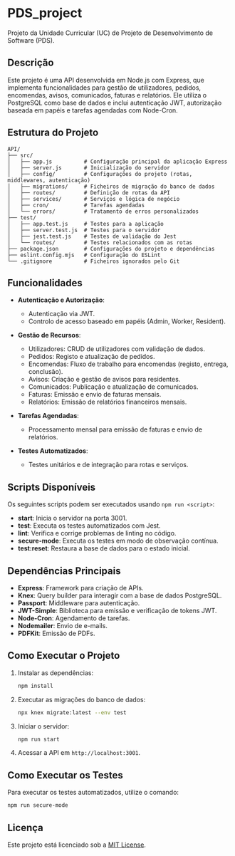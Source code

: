 # PDS_project

Projeto da Unidade Curricular (UC) de Projeto de Desenvolvimento de Software (PDS).

## Descrição

Este projeto é uma API desenvolvida em Node.js com Express, que implementa funcionalidades para gestão de utilizadores, pedidos, encomendas, avisos, comunicados, faturas e relatórios. Ele utiliza o PostgreSQL como base de dados e inclui autenticação JWT, autorização baseada em papéis e tarefas agendadas com Node-Cron.

## Estrutura do Projeto

```
API/
├── src/
│   ├── app.js          # Configuração principal da aplicação Express
│   ├── server.js       # Inicialização do servidor
│   ├── config/         # Configurações do projeto (rotas, middlewares, autenticação)
│   ├── migrations/     # Ficheiros de migração do banco de dados
│   ├── routes/         # Definição de rotas da API
│   ├── services/       # Serviços e lógica de negócio
│   ├── cron/           # Tarefas agendadas
│   └── errors/         # Tratamento de erros personalizados
├── test/
│   ├── app.test.js     # Testes para a aplicação
│   ├── server.test.js  # Testes para o servidor
│   ├── jest.test.js    # Testes de validação do Jest
│   └── routes/         # Testes relacionados com as rotas
├── package.json        # Configurações do projeto e dependências
├── eslint.config.mjs   # Configuração do ESLint
└── .gitignore          # Ficheiros ignorados pelo Git
```

## Funcionalidades

- **Autenticação e Autorização**:
  - Autenticação via JWT.
  - Controlo de acesso baseado em papéis (Admin, Worker, Resident).

- **Gestão de Recursos**:
  - Utilizadores: CRUD de utilizadores com validação de dados.
  - Pedidos: Registo e atualização de pedidos.
  - Encomendas: Fluxo de trabalho para encomendas (registo, entrega, conclusão).
  - Avisos: Criação e gestão de avisos para residentes.
  - Comunicados: Publicação e atualização de comunicados.
  - Faturas: Emissão e envio de faturas mensais.
  - Relatórios: Emissão de relatórios financeiros mensais.

- **Tarefas Agendadas**:
  - Processamento mensal para emissão de faturas e envio de relatórios.

- **Testes Automatizados**:
  - Testes unitários e de integração para rotas e serviços.

## Scripts Disponíveis

Os seguintes scripts podem ser executados usando `npm run <script>`:

- **start**: Inicia o servidor na porta 3001.
- **test**: Executa os testes automatizados com Jest.
- **lint**: Verifica e corrige problemas de linting no código.
- **secure-mode**: Executa os testes em modo de observação contínua.
- **test:reset**: Restaura a base de dados para o estado inicial.

## Dependências Principais

- **Express**: Framework para criação de APIs.
- **Knex**: Query builder para interagir com a base de dados PostgreSQL.
- **Passport**: Middleware para autenticação.
- **JWT-Simple**: Biblioteca para emissão e verificação de tokens JWT.
- **Node-Cron**: Agendamento de tarefas.
- **Nodemailer**: Envio de e-mails.
- **PDFKit**: Emissão de PDFs.

## Como Executar o Projeto

1. Instalar as dependências:
   ```sh
   npm install
   ```

2. Executar as migrações do banco de dados:
   ```sh
   npx knex migrate:latest --env test
   ```

3. Iniciar o servidor:
   ```sh
   npm run start
   ```

4. Acessar a API em `http://localhost:3001`.

## Como Executar os Testes

Para executar os testes automatizados, utilize o comando:
```sh
npm run secure-mode
```

## Licença

Este projeto está licenciado sob a [MIT License](LICENSE).